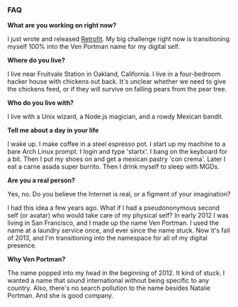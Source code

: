 ### FAQ

**What are you working on right now?**

I just wrote and released [Retrofit](http://retrofit.venportman.com). My big challenge right now is transitioning myself 100% into the Ven Portman name for my digital self.

**Where do you live?**

I live near Fruitvale Station in Oakland, California. I live in a four-bedroom hacker house with chickens out back. It's unclear whether we need to give the chickens feed, or if they will survive on falling pears from the pear tree.

**Who do you live with?**

I live with a Unix wizard, a Node.js magician, and a rowdy Mexican bandit.

**Tell me about a day in your life**

I wake up. I make coffee in a steel espresso pot. I start up my machine to a bare Arch Linux prompt. I login and type 'startx'. I bang on the keyboard for a bit. Then I put my shoes on and get a mexican pastry 'con crema'. Later I eat a carne asada super burrito. Then I drink myself to sleep with MGDs.

**Are you a real person?**

Yes, no. Do you believe the Internet is real, or a figment of your imagination?

I had this idea a few years ago. What if I had a pseudononymous second self (or avatar) who would take care of my physical self? In early 2012 I was living in San Francisco, and I made up the name Ven Portman. I used the name at a laundry service once, and ever since the name stuck. Now it's fall of 2013, and I'm transitioning into the namespace for all of my digital presence.

**Why Ven Portman?**

The name popped into my head in the beginning of 2012. It kind of stuck. I wanted a name that sound international without being specific to any country. Also, there's no search pollution to the name besides Natalie Portman. And she is good company.


